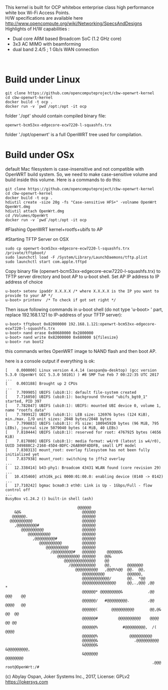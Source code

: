 This kernel is built for OCP whitebox enterprise class high performance white box Wi-Fi Access Points.<br />
H/W specifications are available here http://www.opencompute.org/wiki/Networking/SpecsAndDesigns <br />
Highlights of H/W capabilities : <br />
- Dual core ARM based Broadcom SoC (1.2 GHz core) <br />
- 3x3 AC MIMO with beamforming <br />
- dual band 2.4/5 ; 1 Gb/s WAN connection <br />
<br />


# Build under Linux
```
git clone https://github.com/opencomputeproject/cbw-openwrt-kernel
cd cbw-openwrt-kernel
docker build -t ocp .
docker run -v `pwd`/opt:/opt -it ocp
```

folder './opt' should contain compiled binary file:
```
openwrt-bcm53xx-edgecore-ecw7220-l-squashfs.trx
```

folder './opt/openwrt' is a full OpenWRT tree used for compilation.

# Build under OSx

default Mac filesystem is case-insensitive and not compatible with OpenWRT build system.
So, we need to make case-sensitive volume and build inside this volume. Here is a commands
to do this:

```
git clone https://github.com/opencomputeproject/cbw-openwrt-kernel
cd cbw-openwrt-kernel
docker build -t ocp .
hdiutil create -size 20g -fs "Case-sensitive HFS+" -volname OpenWrt OpenWrt.dmg
hdiutil attach OpenWrt.dmg
cd /Volumes/OpenWrt
docker run -v `pwd`/opt:/opt -it ocp
```

#Flashing OpenWRT kernel+rootfs+ubifs to AP

#Starting TFTP Server on OSX

```
sudo cp openwrt-bcm53xx-edgecore-ecw7220-l-squashfs.trx /private/tftpboot/
sudo launchctl load -F /System/Library/LaunchDaemons/tftp.plist
sudo launchctl start com.apple.tftpd
```

Copy binary file (openwrt-bcm53xx-edgecore-ecw7220-l-squashfs.trx) to TFTP server directory and boot AP to u-boot shell.
Set AP IP address to IP address of choice
```
u-boot> setenv ipaddr X.X.X.X /* where X.X.X.X is the IP you want to provide to your AP */
u-boot> printenv  /* To check if got set right */
```
Then issue following commands in u-boot shell (do not type 'u-boot> ' part, replace 192.168.1.121 to IP-address of your TFTP server):

```
u-boot> tftpboot 0x82000000 192.168.1.121:openwrt-bcm53xx-edgecore-ecw7220-l-squashfs.trx
u-boot> nand erase 0x00680000 0x2800000
u-boot> nand write 0x82000000 0x680000 ${filesize}
u-boot> run boot2
```

this commands writes OpenWRT image to NAND flash and then boot AP.

here is a console output if everything is ok:
```
[    0.000000] Linux version 4.4.14 (aospan@a-desktop) (gcc version 5.3.0 (OpenWrt GCC 5.3.0 50101) ) #8 SMP Tue Feb 7 00:22:35 UTC 2017
...
[    0.003188] Brought up 2 CPUs
...
[    7.709905] UBIFS (ubi0:1): default file-system created
[    7.716050] UBIFS (ubi0:1): background thread "ubifs_bgt0_1" started, PID 397
[    7.782047] UBIFS (ubi0:1): UBIFS: mounted UBI device 0, volume 1, name "rootfs_data"
[    7.789912] UBIFS (ubi0:1): LEB size: 126976 bytes (124 KiB), min./max. I/O unit sizes: 2048 bytes/2048 bytes
[    7.799883] UBIFS (ubi0:1): FS size: 100945920 bytes (96 MiB, 795 LEBs), journal size 5079040 bytes (4 MiB, 40 LEBs)
[    7.810444] UBIFS (ubi0:1): reserved for root: 4767925 bytes (4656 KiB)
[    7.817080] UBIFS (ubi0:1): media format: w4/r0 (latest is w4/r0), UUID 349888C2-2168-45D4-BDFC-26AB90F4DDFB, small LPT model
[    7.830313] mount_root: overlay filesystem has not been fully initialized yet
[    7.837938] mount_root: switching to jffs2 overlay
...
[   12.338414] b43-phy1: Broadcom 43431 WLAN found (core revision 29)
...
[   10.435460] ath10k_pci 0000:01:00.0: enabling device (0140 -> 0142)
...
[   17.710242] bgmac bcma0:3 eth0: Link is Up - 1Gbps/Full - flow control off
...
BusyBox v1.24.2 () built-in shell (ash)

                                @@@@@@                                       
    &@&                           @@@@@@                                       
   @@@@@@.                        @@@@@@                                       
  @@@@@@@@@@                      @@@@@@                                       
    ,@@@@@@@@@#                   @@@@@@                                       
       @@@@@@@@@@                 @@@@@@                                       
          @@@@@@@@@@              @@@@@@                                       
            ,@@@@@@@@@#           @@@@@@                                       
               @@@@@@@@@@         @@@@@@                                       
                  @@@@@@@@@@      @@@@@@                                       
                    /@@@@@@@@@#   @@@@@@     @@@@@@&                           
                       @@@@@@@@@@ @@@@@@    @@&                                
                          @@@@@@@@@@@@@@    @@                                 
                            /@@@@@@@@@@@    @@,       @@@@@@@                  
                               @@@@@@@@@@   ,@@@%%@@  @@.  @@,                 
                                  @@@@@@@@@@          @@@@@@,                  
                                  @@@@@@@@@@@@/       @@.  *@@                 
                                  @@@@@@@@@@@@@@@     @@,.,@@@ ,@@    *        
                                  @@@@@@* @@@@@@@@@&           .@@   @@@    @@ 
                                  @@@@@@/   #@@@@@@@@@.        .@@  @@@@   @@  
                                  @@@@@@(      @@@@@@@@@@       @@,@& @@  @@   
                                  @@@@@@#         @@@@@@@@@@    @@@@  @@ @@    
                                  @@@@@@%           #@@@@@@@@@,  /(   @@@@     
                                  @@@@@@%              @@@@@@@@@@              
                                  @@@@@@&                .@@@@@@@@@@           
                                  &@@@@@&                   &@@@@@@@@@,        
                                  &@@@@@@                      @@@@@@@@        
                                                                 .@@@          
root@OpenWrt:/#
```

(c) Abylay Ospan, Joker Systems Inc., 2017, License: GPLv2
https://jokersys.com
